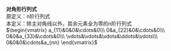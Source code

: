 **对角形行列式**  
原定义：n阶行列式  
本定义：除主对角线以外，其余元素全为零的n阶行列式  
 $\begin{vmatrix}  
a_{11}&0&0&\cdots&0\\\  
0&a_{22}&0&\cdots&0\\\  
0&0&a_{33}&\cdots&0\\\  
\vdots&\vdots&\vdots&\ddots&\vdots\\\  
0&0&0&\cdots&a_{nn}  
\end{vmatrix}$  
